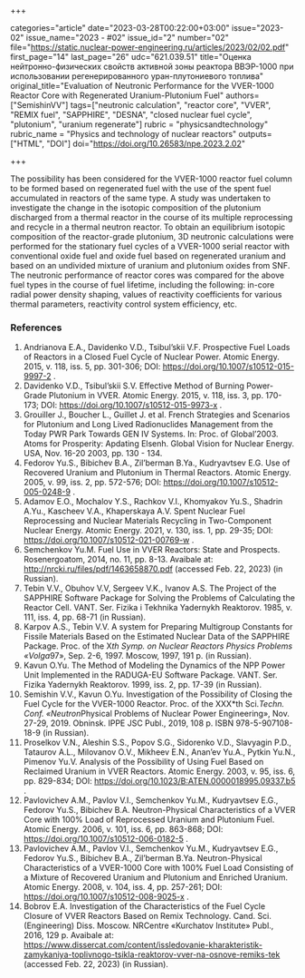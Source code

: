 +++

categories="article"
date="2023-03-28T00:22:00+03:00"
issue="2023-02"
issue_name="2023 - #02"
issue_id="2"
number="02"
file="https://static.nuclear-power-engineering.ru/articles/2023/02/02.pdf"
first_page="14"
last_page="26"
udc="621.039.51"
title="Оценка нейтронно-физических свойств активной зоны реактора ВВЭР-1000 при использовании регенерированного уран-плутониевого топлива"
original_title="Evaluation of Neutronic Performance for the VVER-1000 Reactor Core with Regenerated Uranium-Plutonium Fuel"
authors=["SemishinVV"]
tags=["neutronic calculation", "reactor core", "VVER", "REMIX fuel", "SAPPHIRE", "DESNA", "closed nuclear fuel cycle", "plutonium", "uranium regenerate"]
rubric = "physicsandtechnology"
rubric_name = "Physics and technology of nuclear reactors"
outputs=["HTML", "DOI"]
doi="https://doi.org/10.26583/npe.2023.2.02"

+++

The possibility has been considered for the VVER-1000 reactor fuel column to be formed based on regenerated fuel with the use of the spent fuel accumulated in reactors of the same type. A study was undertaken to investigate the change in the isotopic composition of the plutonium discharged from a thermal reactor in the course of its multiple reprocessing and recycle in a thermal neutron reactor. To obtain an equilibrium isotopic composition of the reactor-grade plutonium, 3D neutronic calculations were performed for the stationary fuel cycles of a VVER-1000 serial reactor with conventional oxide fuel and oxide fuel based on regenerated uranium and based on an undivided mixture of uranium and plutonium oxides from SNF. The neutronic performance of reactor cores was compared for the above fuel types in the course of fuel lifetime, including the following: in-core radial power density shaping, values of reactivity coefficients for various thermal parameters, reactivity control system efficiency, etc.

### References

1. Andrianova E.A., Davidenko V.D., Tsibul’skii V.F. Prospective Fuel Loads of Reactors in a Closed Fuel Cycle of Nuclear Power. Atomic Energy. 2015, v. 118, iss. 5, pp. 301-306; DOI: https://doi.org/10.1007/s10512-015-9997-2 .
2. Davidenko V.D., Tsibul’skii S.V. Effective Method of Burning Power-Grade Plutonium in VVER. Atomic Energy. 2015, v. 118, iss. 3, pp. 170-173; DOI: https://doi.org/10.1007/s10512-015-9973-x .
3. Grouiller J., Boucher L., Guillet J. et al. French Strategies and Scenarios for Plutonium and Long Lived Radionuclides Management from the Today PWR Park Towards GEN IV Systems. In: Proc. of Global’2003. Atoms for Prosperity: Apdating Elsenh. Global Vision for Nuclear Energy. USA, Nov. 16-20 2003, pp. 130 - 134.
4. Fedorov Yu.S., Bibichev B.A., Zil’berman B.Ya., Kudryavtsev E.G. Use of Recovered Uranium and Plutonium in Thermal Reactors. Atomic Energy. 2005, v. 99, iss. 2, pp. 572-576; DOI: https://doi.org/10.1007/s10512-005-0248-9 .
5. Adamov E.O., Mochalov Y.S., Rachkov V.I., Khomyakov Yu.S., Shadrin A.Yu., Kascheev V.A., Khaperskaya A.V. Spent Nuclear Fuel Reprocessing and Nuclear Materials Recycling in Two-Component Nuclear Energy. Atomic Energy. 2021, v. 130, iss. 1, pp. 29-35; DOI: https://doi.org/10.1007/s10512-021-00769-w .
6. Semchenkov Yu.M. Fuel Use in VVER Reactors: State and Prospects. Rosenergoatom, 2014, no. 11, pp. 8-13. Avaibale at: http://nrcki.ru/files/pdf/1463658870.pdf (accessed Feb. 22, 2023) (in Russian).
7. Tebin V.V., Obuhov V.V, Sergeev V.K., Ivanov A.S. The Project of the SAPPHIRE Software Package for Solving the Problems of Calculating the Reactor Cell. VANT. Ser. Fizika i Tekhnika Yadernykh Reaktorov. 1985, v. 111, iss. 4, pp. 68-71 (in Russian).
8. Karpov A.S., Tebin V.V. A system for Preparing Multigroup Constants for Fissile Materials Based on the Estimated Nuclear Data of the SAPPHIRE Package. Proc. of the X*th Symp. on Nuclear Reactors Physics Problems «Volga*97», Sep. 2-6, 1997. Moscow, 1997, 191 p. (in Russian).
9. Kavun O.Yu. The Method of Modeling the Dynamics of the NPP Power Unit Implemented in the RADUGA-EU Software Package. VANT. Ser. Fizika Yadernykh Reaktorov. 1999, iss. 2, pp. 17-39 (in Russian).
10. Semishin V.V., Kavun O.Yu. Investigation of the Possibility of Closing the Fuel Cycle for the VVER-1000 Reactor. Proc. of the XXX*th Sci.*Techn. Conf. «Neutron*Physical Problems of Nuclear Power Engineering», Nov. 27-29, 2019. Obninsk. IPPE JSC Publ., 2019, 108 p. ISBN 978-5-907108-18-9 (in Russian).
11. Proselkov V.N., Aleshin S.S., Popov S.G., Sidorenko V.D., Slavyagin P.D., Tataurov A.L., Milovanov O.V., Mikheev E.N., Anan’ev Yu.A., Pytkin Yu.N., Pimenov Yu.V. Analysis of the Possibility of Using Fuel Based on Reclaimed Uranium in VVER Reactors. Atomic Energy. 2003, v. 95, iss. 6, pp. 829-834; DOI: https://doi.org/10.1023/B:ATEN.0000018995.09337.b5 .
12. Pavlovichev A.M., Pavlov V.I., Semchenkov Yu.M., Kudryavtsev E.G., Fedorov Yu.S., Bibichev B.A. Neutron-Physical Characteristics of a VVER Core with 100% Load of Reprocessed Uranium and Plutonium Fuel. Atomic Energy. 2006, v. 101, iss. 6, pp. 863-868; DOI: https://doi.org/10.1007/s10512-006-0182-5 .
13. Pavlovichev A.M., Pavlov V.I., Semchenkov Yu.M., Kudryavtsev E.G., Fedorov Yu.S., Bibichev B.A., Zil’berman B.Ya. Neutron-Physical Characteristics of a VVER-1000 Core with 100% Fuel Load Consisting of a Mixture of Recovered Uranium and Plutonium and Enriched Uranium. Atomic Energy. 2008, v. 104, iss. 4, pp. 257-261; DOI: https://doi.org/10.1007/s10512-008-9025-x .
14. Bobrov E.A. Investigation of the Characteristics of the Fuel Cycle Closure of VVER Reactors Based on Remix Technology. Cand. Sci. (Engineering) Diss. Moscow. NRCentre «Kurchatov Institute» Publ., 2016, 129 p. Avaibale at: https://www.dissercat.com/content/issledovanie-kharakteristik-zamykaniya-toplivnogo-tsikla-reaktorov-vver-na-osnove-remiks-tek (accessed Feb. 22, 2023) (in Russian).